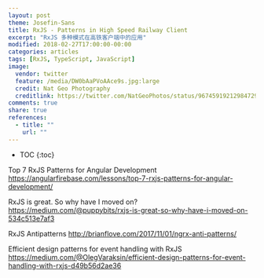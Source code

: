 ```yaml
---
layout: post
theme: Josefin-Sans
title: RxJS - Patterns in High Speed Railway Client
excerpt: "RxJS 多种模式在高铁客户端中的应用"
modified: 2018-02-27T17:00:00-00:00
categories: articles
tags: [RxJS, TypeScript, JavaScript]
image:
  vendor: twitter
  feature: /media/DW0bAaPVoAAce9s.jpg:large
  credit: Nat Geo Photography‏
  creditlink: https://twitter.com/NatGeoPhotos/status/967459192129847296
comments: true
share: true
references:
  - title: ""
    url: ""
---
```


* TOC
{:toc}

Top 7 RxJS Patterns for Angular Development
https://angularfirebase.com/lessons/top-7-rxjs-patterns-for-angular-development/

RxJS is great. So why have I moved on?
https://medium.com/@puppybits/rxjs-is-great-so-why-have-i-moved-on-534c513e7af3

RxJS Antipatterns
http://brianflove.com/2017/11/01/ngrx-anti-patterns/

Efficient design patterns for event handling with RxJS
https://medium.com/@OlegVaraksin/efficient-design-patterns-for-event-handling-with-rxjs-d49b56d2ae36

